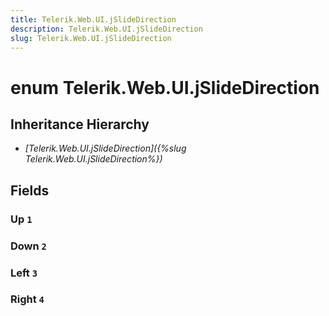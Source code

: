 ```yaml
---
title: Telerik.Web.UI.jSlideDirection
description: Telerik.Web.UI.jSlideDirection
slug: Telerik.Web.UI.jSlideDirection
---
```


# enum Telerik.Web.UI.jSlideDirection

## Inheritance Hierarchy

* *[Telerik.Web.UI.jSlideDirection]({%slug Telerik.Web.UI.jSlideDirection%})*

## Fields

### Up `1`

### Down `2`

### Left `3`

### Right `4`


